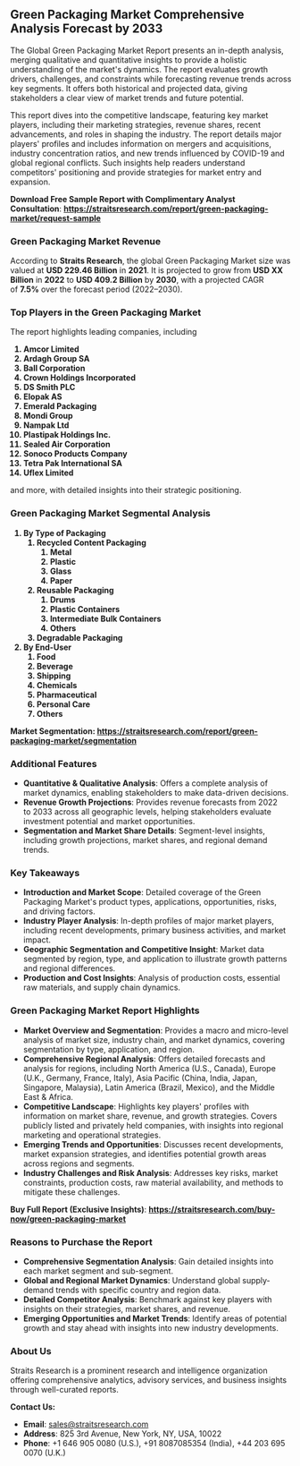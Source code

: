 <h2>Green Packaging Market Comprehensive Analysis Forecast by&nbsp;2033</h2>
<p>The Global Green Packaging Market Report presents an in-depth analysis, merging qualitative and quantitative insights to provide a holistic understanding of the market's dynamics. The report evaluates growth drivers, challenges, and constraints while forecasting revenue trends across key segments. It offers both historical and projected data, giving stakeholders a clear view of market trends and future potential.</p>
<p>This report dives into the competitive landscape, featuring key market players, including their marketing strategies, revenue shares, recent advancements, and roles in shaping the industry. The report details major players' profiles and includes information on mergers and acquisitions, industry concentration ratios, and new trends influenced by COVID-19 and global regional conflicts. Such insights help readers understand competitors' positioning and provide strategies for market entry and expansion.</p>
<p><strong>Download Free Sample Report with&nbsp;Complimentary Analyst Consultation</strong>:&nbsp;<strong><a href=https://straitsresearch.com/report/green-packaging-market/request-sample>https://straitsresearch.com/report/green-packaging-market/request-sample</a></strong></p>
<h3>Green Packaging Market Revenue</h3>
<p>According to&nbsp;<strong>Straits Research</strong>, the global Green Packaging Market size was valued at&nbsp;<strong>USD 229.46 Billion</strong>&nbsp;in&nbsp;<strong>2021</strong>. It is projected&nbsp;to grow from&nbsp;<strong>USD XX Billion</strong>&nbsp;in&nbsp;<strong>2022</strong>&nbsp;to&nbsp;<strong>USD 409.2 Billion</strong>&nbsp;by&nbsp;<strong>2030</strong>, with a projected CAGR of&nbsp;<strong>7.5%</strong>&nbsp;over the forecast period (2022&ndash;2030).</p>
<h3>Top Players in the Green Packaging Market</h3>
<p>The report highlights leading companies, including&nbsp;<strong><ol>
<li>Amcor Limited</li>
<li>Ardagh Group SA</li>
<li>Ball Corporation</li>
<li>Crown Holdings Incorporated</li>
<li>DS Smith PLC</li>
<li>Elopak AS</li>
<li>Emerald Packaging</li>
<li>Mondi Group</li>
<li>Nampak Ltd</li>
<li>Plastipak Holdings Inc.</li>
<li>Sealed Air Corporation</li>
<li>Sonoco Products Company</li>
<li>Tetra Pak International SA</li>
<li class=""current"">Uflex Limited</li>
</ol></strong></p>
<p>and more, with detailed insights into their strategic positioning.</p>
<h3>Green Packaging Market Segmental Analysis</h3>
<p><strong><ol>
<li>By Type of Packaging
<ol>
<li>Recycled Content Packaging
<ol>
<li>Metal</li>
<li>Plastic</li>
<li>Glass</li>
<li>Paper</li>
</ol>
</li>
<li>Reusable Packaging
<ol>
<li>Drums</li>
<li>Plastic Containers</li>
<li>Intermediate Bulk Containers</li>
<li>Others</li>
</ol>
</li>
<li>Degradable Packaging</li>
</ol>
</li>
<li>By End-User
<ol>
<li>Food</li>
<li>Beverage</li>
<li>Shipping</li>
<li>Chemicals</li>
<li>Pharmaceutical</li>
<li>Personal Care</li>
<li>Others</li>
</ol>
</li>
</ol></strong></p>
<p><strong>Market Segmentation:&nbsp;<a href=https://straitsresearch.com/report/green-packaging-market/segmentation>https://straitsresearch.com/report/green-packaging-market/segmentation</a></strong></p>
<h3>Additional Features</h3>
<ul>
<li><strong>Quantitative &amp; Qualitative Analysis</strong>: Offers a complete analysis of market dynamics, enabling stakeholders to make data-driven decisions.</li>
<li><strong>Revenue Growth Projections</strong>: Provides revenue forecasts from&nbsp;2022 to&nbsp;2033 across all geographic levels, helping stakeholders evaluate investment potential and market opportunities.</li>
<li><strong>Segmentation and Market Share Details</strong>: Segment-level insights, including growth projections, market shares, and regional demand trends.</li>
</ul>
<h3>Key Takeaways</h3>
<ul>
<li><strong>Introduction and Market Scope</strong>: Detailed coverage of the Green Packaging Market's product types, applications, opportunities, risks, and driving factors.</li>
<li><strong>Industry Player Analysis</strong>: In-depth profiles of major market players, including recent developments, primary business activities, and market impact.</li>
<li><strong>Geographic Segmentation and Competitive Insight</strong>: Market data segmented by region, type, and application to illustrate growth patterns and regional differences.</li>
<li><strong>Production and Cost Insights</strong>: Analysis of production costs, essential raw materials, and supply chain dynamics.</li>
</ul>
<h3>Green Packaging Market Report Highlights</h3>
<ul>
<li><strong>Market Overview and Segmentation</strong>: Provides a macro and micro-level analysis of market size, industry chain, and market dynamics, covering segmentation by type, application, and region.</li>
<li><strong>Comprehensive Regional Analysis</strong>: Offers detailed forecasts and analysis for regions, including North America (U.S., Canada), Europe (U.K., Germany, France, Italy), Asia Pacific (China, India, Japan, Singapore, Malaysia), Latin America (Brazil, Mexico), and the Middle East &amp; Africa.</li>
<li><strong>Competitive Landscape</strong>: Highlights key players' profiles with information on market share, revenue, and growth strategies. Covers publicly listed and privately held companies, with insights into regional marketing and operational strategies.</li>
<li><strong>Emerging Trends and Opportunities</strong>: Discusses recent developments, market expansion strategies, and identifies potential growth areas across regions and segments.</li>
<li><strong>Industry Challenges and Risk Analysis</strong>: Addresses key risks, market constraints, production costs, raw material availability, and methods to mitigate these challenges.</li>
</ul>
<p><strong>Buy Full Report (Exclusive Insights)</strong>:&nbsp;<strong><a href=https://straitsresearch.com/buy-now/green-packaging-market>https://straitsresearch.com/buy-now/green-packaging-market</a></strong></p>
<h3>Reasons to Purchase the Report</h3>
<ul>
<li><strong>Comprehensive Segmentation Analysis</strong>: Gain detailed insights into each market segment and sub-segment.</li>
<li><strong>Global and Regional Market Dynamics</strong>: Understand global supply-demand trends with specific country and region data.</li>
<li><strong>Detailed Competitor Analysis</strong>: Benchmark against key players with insights on their strategies, market shares, and revenue.</li>
<li><strong>Emerging Opportunities and Market Trends</strong>: Identify areas of potential growth and stay ahead with insights into new industry developments.</li>
</ul>
<h3>About Us</h3>
<p>Straits Research is a prominent research and intelligence organization offering comprehensive analytics, advisory services, and business insights through well-curated reports.</p>
<p><strong>Contact Us:</strong></p>
<ul>
<li><strong>Email</strong>: <a href=mailto:sales@straitsresearch.com>sales@straitsresearch.com</a></li>
<li><strong>Address</strong>: 825 3rd Avenue, New York, NY, USA, 10022</li>
<li><strong>Phone</strong>: +1 646 905 0080 (U.S.), +91 8087085354 (India), +44 203 695 0070 (U.K.)</li>
</ul>
